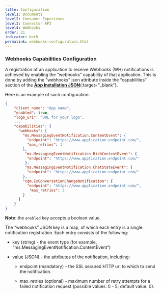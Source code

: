 ```yaml
---
title: Configuration
level1: Documents
level2: Consumer Experience
level3: Connector API
level4: Webhooks
order: 21
indicator: both
permalink: webhooks-configuration.html
---
```


### Webhooks Capabilities Configuration

A registration of an application to receive Webhooks (WH) notifications is achieved by enabling the “webhooks” capability of that application. This is done by adding the “webhooks” json attribute inside the “capabilities” section of the [**App Installation JSON**](app-install-manifest-connectors.html){:target="_blank"}.

Here is an example of such configuration:

```json
{
    "client_name": "App name",
    "enabled": true,
    "logo_uri": "URL for your logo",
    ...
    "capabilities": {
      "webhooks": {
        "ms.MessagingEventNotification.ContentEvent": {
          "endpoint": "https://www.application.endpoint.com/",
          "max_retries": 1
        },
         "ms.MessagingEventNotification.RichContentEvent": {
          "endpoint": "https://www.application.endpoint.com/"
         },
         "ms.MessagingEventNotification.ChatStateEvent": {
          "endpoint": "https://www.application.endpoint.com/"
        },
        "cqm.ExConversationChangeNotification": {
          "endpoint": "https://www.application.endpoint.com/",
	       "max_retries": 3
        }
      }
    }
}
```

**Note**: the `enabled` key accepts a boolean value.

The “webhooks” JSON key is a map, of which each entry is a single notification registration. Each entry consists of the following:

* key (string) - the event type (for example, "ms.MessagingEventNotification.ContentEvent")

* value (JSON) - the attributes of the notification, including:

  * endpoint (mandatory) - the SSL secured HTTP url to which to send the notification.

  * max_retries (optional) - maximum number of retry attempts for a failed notification request (possible values: 0 - 5; default value: 0).  
